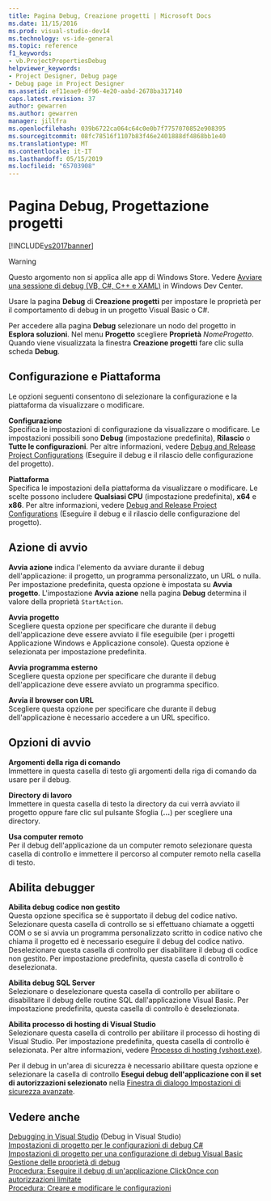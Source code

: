 ```yaml
---
title: Pagina Debug, Creazione progetti | Microsoft Docs
ms.date: 11/15/2016
ms.prod: visual-studio-dev14
ms.technology: vs-ide-general
ms.topic: reference
f1_keywords:
- vb.ProjectPropertiesDebug
helpviewer_keywords:
- Project Designer, Debug page
- Debug page in Project Designer
ms.assetid: ef11eae9-df96-4e20-aabd-2678ba317140
caps.latest.revision: 37
author: gewarren
ms.author: gewarren
manager: jillfra
ms.openlocfilehash: 039b6722ca064c64c0e0b7f7757070852e908395
ms.sourcegitcommit: 08fc78516f1107b83f46e2401888df4868bb1e40
ms.translationtype: MT
ms.contentlocale: it-IT
ms.lasthandoff: 05/15/2019
ms.locfileid: "65703908"
---
```

# <a name="debug-page-project-designer"></a>Pagina Debug, Progettazione progetti
[!INCLUDE[vs2017banner](../../includes/vs2017banner.md)]

> [!WARNING]
> Questo argomento non si applica alle app di Windows Store. Vedere [Avviare una sessione di debug (VB, C#, C++ e XAML)](../../debugger/start-a-debugging-session-for-a-store-app-in-visual-studio-vb-csharp-cpp-and-xaml.md) in Windows Dev Center.  
  
 Usare la pagina **Debug** di **Creazione progetti** per impostare le proprietà per il comportamento di debug in un progetto Visual Basic o C#.  
  
 Per accedere alla pagina **Debug** selezionare un nodo del progetto in **Esplora soluzioni**. Nel menu **Progetto** scegliere **Proprietà** _NomeProgetto_. Quando viene visualizzata la finestra **Creazione progetti** fare clic sulla scheda **Debug**.  
  
## <a name="configuration-and-platform"></a>Configurazione e Piattaforma  
 Le opzioni seguenti consentono di selezionare la configurazione e la piattaforma da visualizzare o modificare.  
  
 **Configurazione**  
 Specifica le impostazioni di configurazione da visualizzare o modificare. Le impostazioni possibili sono **Debug** (impostazione predefinita), **Rilascio** o **Tutte le configurazioni**. Per altre informazioni, vedere [Debug and Release Project Configurations](https://msdn.microsoft.com/0440b300-0614-4511-901a-105b771b236e) (Eseguire il debug e il rilascio delle configurazione del progetto).  
  
 **Piattaforma**  
 Specifica le impostazioni della piattaforma da visualizzare o modificare. Le scelte possono includere **Qualsiasi CPU** (impostazione predefinita), **x64** e **x86**. Per altre informazioni, vedere [Debug and Release Project Configurations](https://msdn.microsoft.com/0440b300-0614-4511-901a-105b771b236e) (Eseguire il debug e il rilascio delle configurazione del progetto).  
  
## <a name="start-action"></a>Azione di avvio  
 **Avvia azione** indica l'elemento da avviare durante il debug dell'applicazione: il progetto, un programma personalizzato, un URL o nulla. Per impostazione predefinita, questa opzione è impostata su **Avvia progetto**. L'impostazione **Avvia azione** nella pagina **Debug** determina il valore della proprietà `StartAction`.  
  
 **Avvia progetto**  
 Scegliere questa opzione per specificare che durante il debug dell'applicazione deve essere avviato il file eseguibile (per i progetti Applicazione Windows e Applicazione console). Questa opzione è selezionata per impostazione predefinita.  
  
 **Avvia programma esterno**  
 Scegliere questa opzione per specificare che durante il debug dell'applicazione deve essere avviato un programma specifico.  
  
 **Avvia il browser con URL**  
 Scegliere questa opzione per specificare che durante il debug dell'applicazione è necessario accedere a un URL specifico.  
  
## <a name="start-options"></a>Opzioni di avvio  
 **Argomenti della riga di comando**  
 Immettere in questa casella di testo gli argomenti della riga di comando da usare per il debug.  
  
 **Directory di lavoro**  
 Immettere in questa casella di testo la directory da cui verrà avviato il progetto oppure fare clic sul pulsante Sfoglia (**...**) per scegliere una directory.  
  
 **Usa computer remoto**  
 Per il debug dell'applicazione da un computer remoto selezionare questa casella di controllo e immettere il percorso al computer remoto nella casella di testo.  
  
## <a name="enable-debuggers"></a>Abilita debugger  
 **Abilita debug codice non gestito**  
 Questa opzione specifica se è supportato il debug del codice nativo. Selezionare questa casella di controllo se si effettuano chiamate a oggetti COM o se si avvia un programma personalizzato scritto in codice nativo che chiama il progetto ed è necessario eseguire il debug del codice nativo. Deselezionare questa casella di controllo per disabilitare il debug di codice non gestito. Per impostazione predefinita, questa casella di controllo è deselezionata.  
  
 **Abilita debug SQL Server**  
 Selezionare o deselezionare questa casella di controllo per abilitare o disabilitare il debug delle routine SQL dall'applicazione Visual Basic. Per impostazione predefinita, questa casella di controllo è deselezionata.  
  
 **Abilita processo di hosting di Visual Studio**  
 Selezionare questa casella di controllo per abilitare il processo di hosting di Visual Studio. Per impostazione predefinita, questa casella di controllo è selezionata. Per altre informazioni, vedere [Processo di hosting (vshost.exe)](../../ide/hosting-process-vshost-exe.md).  
  
 Per il debug in un'area di sicurezza è necessario abilitare questa opzione e selezionare la casella di controllo **Esegui debug dell'applicazione con il set di autorizzazioni selezionato** nella [Finestra di dialogo Impostazioni di sicurezza avanzate](../../ide/reference/advanced-security-settings-dialog-box.md).  
  
## <a name="see-also"></a>Vedere anche  
 [Debugging in Visual Studio](../../debugger/debugging-in-visual-studio.md)  (Debug in Visual Studio)  
 [Impostazioni di progetto per le configurazioni di debug C#](../../debugger/project-settings-for-csharp-debug-configurations.md)   
 [Impostazioni di progetto per una configurazione di debug Visual Basic](../../debugger/project-settings-for-a-visual-basic-debug-configuration.md)   
 [Gestione delle proprietà di debug](https://msdn.microsoft.com/92474d16-e7fe-4fac-9287-6bd6b3a7eb68)   
 [Procedura: Eseguire il debug di un'applicazione ClickOnce con autorizzazioni limitate](../../deployment/how-to-debug-a-clickonce-application-with-restricted-permissions.md)   
 [Procedura: Creare e modificare le configurazioni](../../ide/how-to-create-and-edit-configurations.md)
